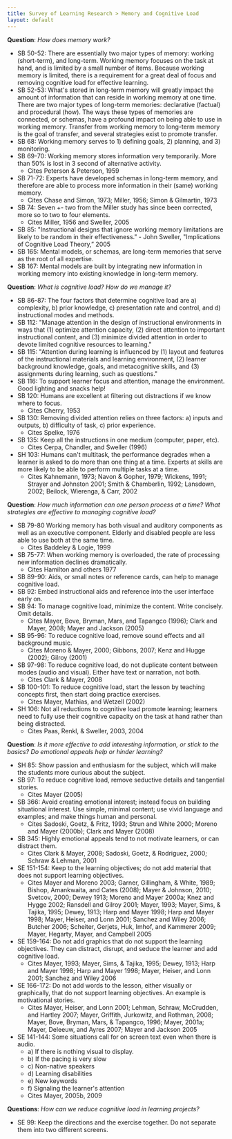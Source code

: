 ```yaml
---
title: Survey of Learning Research > Memory and Cognitive Load
layout: default
---
```


**Question**: _How does memory work?_

- SB 50-52: There are essentially two major types of memory: working (short-term), and long-term. Working memory focuses on the task at hand, and is limited by a small number of items. Because working memory is limited, there is a requirement for a great deal of focus and removing cognitive load for effective learning.
- SB 52-53: What's stored in long-term memory will greatly impact the amount of information that can reside in working memory at one time. There are two major types of long-term memories: declarative (factual) and procedural (how). The ways these types of memories are connected, or schemas, have a profound impact on being able to use in working memory. Transfer from working memory to long-term memory is the goal of transfer, and several strategies exist to promote transfer.
- SB 68: Working memory serves to 1) defining goals, 2) planning, and 3) monitoring.
- SB 69-70: Working memory stores information very temporarily. More than 50% is lost in 3 second of alternative activity.
    - Cites Peterson & Peterson, 1959
- SB 71-72: Experts have developed schemas in long-term memory, and therefore are able to process more information in their (same) working memory.
    - Cites Chase and Simon, 1973; Miller, 1956; Simon & Gilmartin, 1973
- SB 74: Seven +- two from the Miller study has since been corrected, more so to two to four elements.
    - Cites Miller, 1956 and Sweller, 2005
- SB 85: "Instructional designs that ignore working memory limitations are likely to be random in their effectiveness." - John Sweller, "Implications of Cognitive Load Theory,” 2005
- SB 165: Mental models, or schemas, are long-term memories that serve as the root of all expertise.
- SB 167: Mental models are built by integrating new information in working memory into existing knowledge in long-term memory.

**Question**: _What is cognitive load? How do we manage it?_

- SB 86-87: The four factors that determine cognitive load are a) complexity, b) prior knowledge, c) presentation rate and control, and d) instructional modes and methods.
- SB 112: "Manage attention in the design of instructional environments in ways that (1) optimize attention capacity, (2) direct attention to important instructional content, and (3) minimize divided attention in order to devote limited cognitive resources to learning."
- SB 115: "Attention during learning is influenced by (1) layout and features of the instructional materials and learning environment, (2) learner background knowledge, goals, and metacognitive skills, and (3) assignments during learning, such as questions."
- SB 116: To support learner focus and attention, manage the environment. Good lighting and snacks help!
- SB 120: Humans are excellent at filtering out distractions if we know where to focus.
    - Cites Cherry, 1953
- SB 130: Removing divided attention relies on three factors: a) inputs and outputs, b) difficulty of task, c) prior experience.
    - Cites Spelke, 1976
- SB 135: Keep all the instructions in one medium (computer, paper, etc).
    - Cites Cerpa, Chandler, and Sweller (1996)
- SH 103: Humans can't multitask, the performance degrades when a learner is asked to do more than one thing at a time. Experts at skills are more likely to be able to perform multiple tasks at a time.
    - Cites Kahnemann, 1973; Navon & Gopher, 1979; Wickens, 1991; Strayer and Johnston 2001; Smith & Chamberlin, 1992; Lansdown, 2002; Beilock, Wierenga, & Carr, 2002

**Question**: _How much information can one person process at a time? What strategies are effective to managing cognitive load?_

- SB 79-80  Working memory has both visual and auditory components as well as an executive component. Elderly and disabled people are less able to use both at the same time.
    - Cites Baddeley & Logie, 1999
- SB 75-77: When working memory is overloaded, the rate of processing new information declines dramatically.
    - Cites Hamilton and others 1977
- SB 89-90: Aids, or small notes or reference cards, can help to manage cognitive load.
- SB 92: Embed instructional aids and reference into the user interface early on.
- SB 94: To manage cognitive load, minimize the content. Write concisely. Omit details.
    - Cites Mayer, Bove, Bryman, Mars, and Tapangco (1996); Clark and Mayer, 2008; Mayer and Jackson (2005)
- SB 95-96: To reduce cognitive load, remove sound effects and all background music.
    - Cites Moreno & Mayer, 2000; Gibbons, 2007; Kenz and Hugge (2002); Gilroy (2001)
- SB 97-98: To reduce cognitive load, do not duplicate content between modes (audio and visual). Either have text or narration, not both.
    - Cites Clark & Mayer, 2008
- SB 100-101: To reduce cognitive load, start the lesson by teaching concepts first,  then start doing practice exercises.
    - Cites Mayer, Mathias, and Wetzell (2002)
- SH 106: Not all reductions to cognitive load promote learning; learners need to fully use their cognitive capacity on the task at hand rather than being distracted.
    - Cites Paas, Renkl, & Sweller, 2003, 2004

**Question**: _Is it more effective to add interesting information, or stick to the basics? Do emotional appeals help or hinder learning?_

- SH 85: Show passion and enthusiasm for the subject, which will make the students more curious about the subject.
- SB 97: To reduce cognitive load, remove seductive details and tangential stories.
    - Cites Mayer (2005)
- SB 366: Avoid creating emotional interest; instead focus on building situational interest. Use simple, minimal content; use vivid language and examples; and make things human and personal.
    - Cites Sadoski, Goetz, & Fritz, 1993; Strun and White 2000; Moreno and Mayer (2000b); Clark and Mayer (2008)
- SB 345: Highly emotional appeals tend to not motivate learners, or can distract them.
    - Cites Clark & Mayer, 2008; Sadoski, Goetz, & Rodriguez, 2000; Schraw & Lehman, 2001
- SE 151-154: Keep to the learning objectives; do not add material that does not support learning objectives.
    - Cites Mayer and Moreno 2003; Garner, Gillingham, & White, 1989; Bishop, Amankwaita, and Cates (2008); Mayer & Johnson, 2010; Svetcov, 2000; Dewey 1913; Moreno and Mayer 2000a; Knez and Hygge 2002; Ransdell and Gilroy 2001; Mayer, 1993; Mayer, Sims, & Tajika, 1995; Dewey, 1913; Harp and Mayer 1998; Harp and Mayer 1998; Mayer, Heiser, and Lonn 2001; Sanchez and Wiley 2006; Butcher 2006; Scheiter, Gerjets, Huk, Imhof, and Kammerer 2009; Mayer, Hegarty, Mayer, and Campbell 2005
- SE 159-164: Do not add graphics that do not support the learning objectives. They can distract, disrupt, and seduce the learner and add cognitive load.
    - Cites Mayer, 1993; Mayer, Sims, & Tajika, 1995; Dewey, 1913; Harp and Mayer 1998; Harp and Mayer 1998; Mayer, Heiser, and Lonn 2001; Sanchez and Wiley 2006
- SE 166-172: Do not add words to the lesson, either visually or graphically, that do not support learning objectives. An example is motivational stories.
    - Cites Mayer, Heiser, and Lonn 2001; Lehman, Schraw, McCrudden, and Hartley 2007; Mayer, Griffith, Jurkowitz, and Rothman, 2008; Mayer, Bove, Bryman, Mars, & Tapangco, 1996; Mayer, 2001a; Mayer, Deleeuw, and Ayres 2007; Mayer and Jackson 2005
- SE 141-144: Some situations call for on screen text even when there is audio.
    - a) If there is nothing visual to display.
    - b) If the pacing is very slow
    - c) Non-native speakers
    - d) Learning disabilities
    - e) New keywords
    - f) Signaling the learner's attention
    - Cites Mayer, 2005b, 2009

**Questions**: _How can we reduce cognitive load in learning projects?_

- SE 99: Keep the directions and the exercise together. Do not separate them into two different screens.
